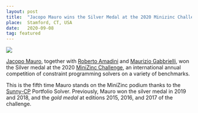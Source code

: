 ```yaml
---
layout: post
title:  "Jacopo Mauro wins the Silver Medal at the 2020 Minizinc Challenge"
place:  Stamford, CT, USA
date:   2020-09-08
tag: featured
---
```

<img class="img-fluid mx-auto d-block" src="/images/posts/jm_minizinc.png">

[Jacopo Mauro](/people.html#jm), together with [Roberto Amadini](https://people.eng.unimelb.edu.au/ramadini/index.html) and [Maurizio Gabbrielli](http://www.cs.unibo.it/~gabbri/), won the Silver medal at the 2020 [MiniZinc Challenge](http://www.minizinc.org/challenge.html), an international annual competition of constraint programming solvers on a variety of benchmarks.

<!--more-->

This is the fifth time Mauro stands on the MiniZinc podium thanks to the [Sunny-CP](/software.html#sunny-cp) Portfolio Solver. Previously, Mauro won the silver medal in 2019 and 2018, and the <em>gold medal</em> at editions 2015, 2016, and 2017 of the challenge.